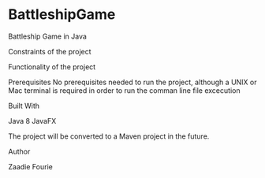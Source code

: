 # BattleshipGame
Battleship Game in Java


Constraints of the project

Functionality of the project



Prerequisites
No prerequisites needed to run the project, although a UNIX or Mac terminal is required in order to run the comman line file excecution

Built With

Java 8
JavaFX

The project will be converted to a Maven project in the future.

Author

Zaadie Fourie

